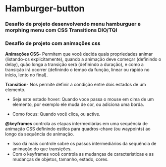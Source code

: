 # Hamburger-button

### Desafio de projeto desenvolvendo menu hamburguer e morphing menu com CSS Transitions DIO/TQI
### Desafio de projeto com animações css

**Animações CSS**- Permitem que você decida quais propriedades animar (listando-os explicitamente), quando a animação deve começar (definindo o delay), quão longa a transição será (definindo a duração), e como a transição irá ocorrer (definindo o tempo da função, linear ou rápido no início, lento no final).

**Transition**- Nos permite definir a condição entre dois estados de um elemento. 
* Seja este estado hover: Quando voce passa o mouse em cima de um elemento, por exemplo ele muda de cor, ou adiciona uma borda.

* Como focus: Quando você clica, ou active.

**@keyframes** controla as etapas intermediárias em uma sequência de animação CSS definindo estilos para quadros-chave (ou waypoints) ao longo da sequência de animação.
* Isso dá mais controle sobre os passos intermediários da sequência de animação do que transições.
* Com o keyframes você controla as mudanças de caracteristicas e as mudanças de objetos, tamanho, estado, cores.
